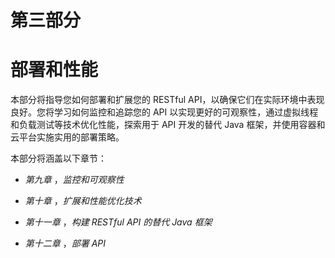 # 第三部分

# 部署和性能

本部分将指导您如何部署和扩展您的 RESTful API，以确保它们在实际环境中表现良好。您将学习如何监控和追踪您的 API 以实现更好的可观察性，通过虚拟线程和负载测试等技术优化性能，探索用于 API 开发的替代 Java 框架，并使用容器和云平台实施实用的部署策略。

本部分将涵盖以下章节：

+   *第九章* ，*监控和可观察性*

+   *第十章* ，*扩展和性能优化技术*

+   *第十一章* ，*构建 RESTful API 的替代 Java 框架*

+   *第十二章* ，*部署 API*

